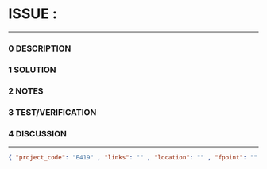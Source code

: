 # ISSUE :
--------------------------------
### 0 DESCRIPTION


### 1 SOLUTION


### 2 NOTES


### 3 TEST/VERIFICATION


### 4 DISCUSSION



--------------------------------
```json
{ "project_code": "E419" , "links": "" , "location": "" , "fpoint": "" }
```
